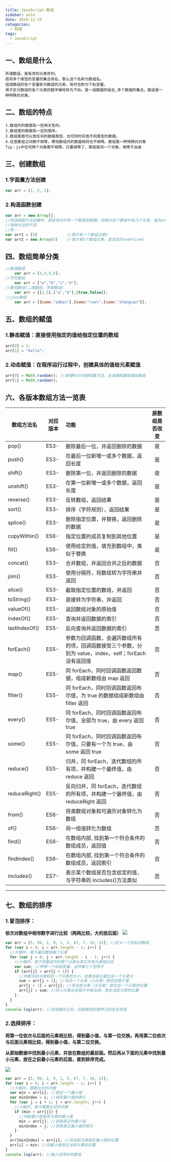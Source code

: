```yaml
---
title: JavaScript-数组
sidebar: auto
date: 2019-12-15
categories:
  - 前端
tags:
  - JavaScript
---
```


## 一、数组是什么

```
所谓数组，是有序的元素序列。
若将多个类型的变量的集合命名，那么这个名称为数组名。
组成数组的各个变量称为数组的元素，有时也称为下标变量。
用于区分数组的各个元素的数字编号称为下标。是一组数据的组合,多个数据的集合。数组是一种特殊的对象。
```

## 二、数组的特点

```
1.数组内的数据有一些相关性的。
2.数组里的数据有一定的顺序。
3.数组里面可以放任何的数据类型，也可同时存放不同类型的数据。
4.任意数组之间都不相等，哪怕数组内的数据相同也不相等。数组是一种特殊的对象
Tip：js中任何两个对象都不相等，只要相等了，那就是同一个对象，相等于自身
```

## 三、创建数组

### 1.字面量方法创建

```javascript
var arr = [1, 2, 3];
```

### 2.构造函数创建

```javascript
var arr = new Array[];
//构造函数方法创建时，若括号内只有一个数值型数据，则表示这个数组中有几个元素，值为undefined
//两种方法的不同
//例：
var arr1 = [5]             //表示有一个数组元素5
var arr2 = new Array(5)    //表示有5个数组元素，值全部为undefined
```

## 四、数组简单分类

```javascript
//数值数组
	var arr = [3,4,5,6];
//字符数组
	var arr = ["a","b","c","d"];
//数组数组(二维数组，多维数组)
	var arr = [[2,5],["a","b"],[true,false]];
//json数组
	var arr = [{name:"admin"},{name:"root",{name:"zhangsan"}];
```

## 五、数组的赋值

### 1.静态赋值：直接使用指定的值给指定位置的数组

```javascript
arr[0] = 1;
arr[1] = "hello";
```

### 2.动态赋值：在程序运行过程中，创建具体的值给元素赋值

```javascript
arr[0] = Math.random(); //调用Math的随机数方法，生成随机数赋值给数组
arr[1] = Math.random();
```

## 六、各版本数组方法一览表

| 数组方法名    | 对应版本 | 功能                                                                                                    | 原数组是否改变 |
| ------------- | -------- | :------------------------------------------------------------------------------------------------------ | :------------: |
| pop()         | ES3-     | 删除最后一位，并返回删除的数据                                                                          |       是       |
| push()        | ES3-     | 在最后一位新增一或多个数据，返回长度                                                                    |       是       |
| shift()       | ES3-     | 删除第一位，并返回删除的数据                                                                            |       是       |
| unshift()     | ES3-     | 在第一位新增一或多个数据，返回长度                                                                      |       是       |
| reverse()     | ES3-     | 反转数组，返回结果                                                                                      |       是       |
| sort()        | ES3-     | 排序（字符规则），返回结果                                                                              |       是       |
| splice()      | ES3-     | 删除指定位置，并替换，返回删除的数据                                                                    |       是       |
| copyWithin()  | ES6-     | 指定位置的成员复制到其他位置                                                                            |       是       |
| fill()        | ES6-     | 使用给定的值，填充到数组中，类似于替换                                                                  |       是       |
| concat()      | ES3-     | 合并数组，并返回合并之后的数据                                                                          |       否       |
| join()        | ES3-     | 使用分隔符，将数组转为字符串并返回                                                                      |       否       |
| slice()       | ES3-     | 截取指定位置的数组，并返回                                                                              |       否       |
| toString()    | ES3-     | 直接转为字符串，并返回                                                                                  |       否       |
| valueOf()     | ES5-     | 返回数组对象的原始值                                                                                    |       否       |
| indexOf()     | ES5-     | 查询并返回数据的索引                                                                                    |       否       |
| lastIndexOf() | ES5-     | 反向查询并返回数据的索引                                                                                |       否       |
| forEach()     | ES5-     | 参数为回调函数，会遍历数组所有的项，回调函数接受三个参数，分别为 value，index，self；forEach 没有返回值 |       否       |
| map()         | ES5-     | 同 forEach，同时回调函数返回数据，组成新数组由 map 返回                                                 |       否       |
| filter()      | ES5-     | 同 forEach，同时回调函数返回布尔值，为 true 的数据组成新数组由 filter 返回                              |       否       |
| every()       | ES5-     | 同 forEach，同时回调函数返回布尔值，全部为 true，由 every 返回 true                                     |       否       |
| some()        | ES5-     | 同 forEach，同时回调函数返回布尔值，只要有一个为 true，由 some 返回 true                                |       否       |
| reduce()      | ES5-     | 归并，同 forEach，迭代数组的所有项，并构建一个最终值，由 reduce 返回                                    |       否       |
| reduceRight() | ES5-     | 反向归并，同 forEach，迭代数组的所有项，并构建一个最终值，由 reduceRight 返回                           |       否       |
| from()        | ES6-     | 将类数组对象和可遍历对象转化为数组                                                                      |       否       |
| of()          | ES6-     | 将一组值转化为数组                                                                                      |       否       |
| find()        | ES6-     | 在数组内部, 找到第一个符合条件的数组成员，返回值                                                        |       否       |
| findIndex()   | ES6-     | 在数组内部, 找到第一个符合条件的数组成员，返回索引                                                      |       否       |
| includes()    | ES7-     | 表示某个数组是否包含给定的值，与字符串的 includes()方法类似                                             |       否       |

---

## 七、数组的排序

### 1.冒泡排序：

​ **依次对数组中相邻数字进行比较（两两比较，大的放后面）**
![](https://cdn.jsdelivr.net/gh/dxsixpc/myImg@master/img/20200813184217.gif)

```javascript
var arr = [5, 99, 2, 9, 1, 5, 67, 7, 10, 23]; //定义一个杂乱的数组
for (var i = 0; i < arr.length - 1; i++) {
  //大循环，用于遍历数组每个元素
  for (var j = 0; j < arr.length - i - 1; j++) {
    //小循环，用于将数组中的某个元素与其它所有元素相比较
    var sum; //声明一个局部变量，当作第三个空瓶子
    if (arr[j] > arr[j + 1]) {
      //判断当前元素和后一个元素的大小，如果当前元素比后一个元素大
      sum = arr[j + 1]; //将后一个元素（小元素）放在空瓶子里
      arr[j + 1] = arr[j]; //将当前元素（大元素）放在后一个元素的位置
      arr[j] = sum; //将小元素从空瓶子中拿出来，放在当前元素的位置
    }
  }
}
console.log(arr); //完成循环之后，初始数组的顺序已经发生改变
```

### 2.选择排序：

​ **将第一位依次与后面的元素相比较，得到最小值，与第一位交换。再用第二位依次与后面元素相比较，得到最小值，与第二位交换。**

​ **从原始数据中找到最小元素，并放在数组的最前面。然后再从下面的元素中找到最小元素，放在之前最小元素的后面，直到排序完成。**

![](https://cdn.jsdelivr.net/gh/dxsixpc/myImg@master/img/20200813184243.jpg)

```javascript var arr = [5,99,2,9,1,5,67,7,10,23]
var arr = [5, 99, 2, 9, 1, 5, 67, 7, 10, 23];
for (var i = 0; i < arr.length - 1; i++) {
  //大循环，需要比对的次数
  var min = arr[i]; //假定一个最小值
  var minIndex = i; //假定最小值的索引
  for (var j = i + 1; j < arr.length; j++) {
    //小循环，每次需要比对的次数
    if (min > arr[j]) {
      //判断最小值是否为真的最小值
      min = arr[j]; //获取真正的最小值
      minIndex = j; //获取真正最小值的索引
    }
  }
  arr[minIndex] = arr[i]; //将当前元素放在最小值的位置
  arr[i] = min; //将最小值放在当前元素的位置
}
console.log(arr); //输入排序好的数组
```
